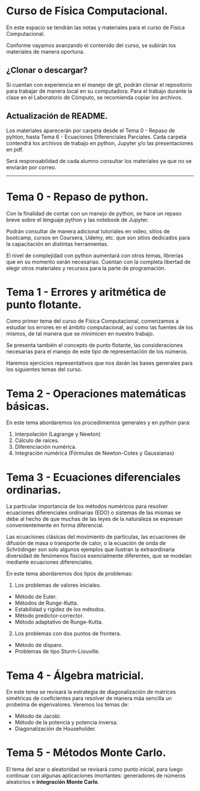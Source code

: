# Curso de Física Computacional.


En este espacio se tendrán las notas y  materiales para el curso de Física Computacional.

Conforme vayamos avanzando el contenido del curso, se subirán los materiales de manera oportuna.

## ¿Clonar o descargar?

Si cuentan con experiencia en el manejo de git, podrán clonar el repositorio para trabajar de manera local en su computadora. Para el trabajo durante la clase en el Laboratorio de Cómputo, se recomienda copiar los archivos.

## Actualización de README.

Los materiales aparecerán por carpeta desde el Tema 0 - Repaso de pyhton, hasta Tema 6 - Ecuaciones Diferenciales Parciales. Cada carpeta contendrá los archivos de trabajo en python, Jupyter y/o las presentaciones en pdf.

Será responsabilidad de cada alumno consultar los materiales ya que no se enviarán por correo.

<hr/>

# Tema 0 - Repaso de python.

Con la finalidad de contar con un manejo de python, se hace un repaso breve sobre el lenguaje python y las notebook de Jupyter.

Podrán consultar de manera adicional tutoriales en video, sitios de bootcamp, cursos en Coursera, Udemy, etc. que son sitios dedicados para la capacitación en distintas herramientas.

El nivel de complejidad con python aumentará con otros temas, librerías que en su momento serán necesarias. Cuentan con la completa libertad de elegir otros materiales y recursos para la parte de programación.

# Tema 1 - Errores y aritmética de punto flotante.

Como primer tema del curso de Física Computacional, comenzamos a estudiar los errores en el ámbito computacional, así como las fuentes de los mismos, de tal manera que se minimicen en nuestro trabajo.

Se presenta también el concepto de punto flotante, las consideraciones necesarias para el manejo de este tipo de representación de los números.

Haremos ejercicios representativos que nos darán las bases generales para los siguientes temas del curso.

# Tema 2 - Operaciones matemáticas básicas.

En este tema abordaremos los procedimientos generales y en python para:
1. Interpolación (Lagrange y Newton)
2. Cálculo de raíces.
3. Diferenciación numérica.
4. Integración numérica (Fórmulas de Newton-Cotes y Gaussianas)

# Tema 3 - Ecuaciones diferenciales ordinarias.

La particular importancia de los métodos numéricos para resolver ecuaciones diferenciales ordinarias (EDO) o sistemas de las mismas se debe al hecho de que muchas de las leyes de la naturaleza se expresan convenientemente en forma diferencial.

Las ecuaciones clásicas del movimiento de partículas, las ecuaciones de difusión de masa o transporte de calor, o la ecuación de onda de Schrödinger son solo algunos ejemplos que ilustran la extraordinaria diversidad de fenómenos físicos esencialmente diferentes, que se modelan mediante ecuaciones diferenciales.

En este tema abordaremos dos tipos de problemas:

1. Los problemas de valores iniciales.
  - Método de Euler.
  - Métodos de Runge-Kutta.
  - Estabilidad y rigidez de los métodos.
  - Método predictor-corrector.
  - Método adaptativo de Runge-Kutta.

2. Los problemas con dos puntos de frontera.
  - Método de disparo.
  - Problemas de tipo Sturm-Liouville.
 
# Tema 4 - Álgebra matricial.

En este tema se revisará la estrategia de diagonalización de matrices simétricas de coeficientes para resolver de manera máa sencilla un probelma de eigenvalores. Veremos los temas de:
  - Método de Jacobi.
  - Método de la potencia y potencia inversa.
  - Diagonalización de Householder.
  
 # Tema 5 - Métodos Monte Carlo.
 
 El tema del azar o aleatoridad se revisará como punto inicial, para luego continuar con algunas aplicaciones imortantes: generadores de números aleatorios e **integración Monte Carlo**.
 
